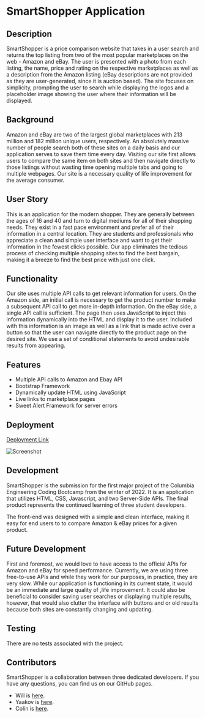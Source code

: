 # SmartShopper Application

## Description
SmartShopper is a price comparison website that takes in a user search and returns the top listing from two of the most popular marketplaces on the web - Amazon and eBay. The user is presented with a photo from each listing, the name, price and rating on the respective marketplaces as well as a description from the Amazon listing (eBay descriptions are not provided as they are user-generated, since it is auction based). The site focuses on simplicity, prompting the user to search while displaying the logos and a placeholder image showing the user where their information will be displayed.

## Background
Amazon and eBay are two of the largest global marketplaces with 213 million and 182 million unique users, respectively. An absolutely massive number of people search both of these sites on a daily basis and our application serves to save them time every day. Visiting our site first allows users to compare the same item on both sites and then navigate directly to those listings without wasting time opening multiple tabs and going to multiple webpages. Our site is a necessary quality of life improvement for the average consumer. 

## User Story
This is an application for the modern shopper. They are generally between the ages of 16 and 40 and turn to digital mediums for all of their shopping needs. They exist in a fast pace environment and prefer all of their information in a central location. They are students and professionals who appreciate a clean and simple user interface and want to get their information in the fewest clicks possible. Our app eliminates the tedious process of checking multiple shopping sites to find the best bargain, making it a breeze to find the best price with just one click.

## Functionality 
Our site uses multiple API calls to get relevant information for users. On the Amazon side, an initial call is necessary to get the product number to make a subsequent API call to get more in-depth information. On the eBay side, a single API call is sufficient. The page then uses JavaScript to inject this information dynamically into the HTML and display it to the user. Included with this information is an image as well as a link that is made active over a button so that the user can navigate directly to the product page on the desired site. We use a set of conditional statements to avoid undesirable results from appearing. 

## Features
<ul>
 <li>Multiple API calls to Amazon and Ebay API</li>
 <li>Bootstrap Framework</li>
 <li>Dynamically update HTML using JavaScript</li>
 <li>Live links to marketplace pages</li>
 <li>Sweet Alert Framework for server errors</li>
</ul>

## Deployment
[Deployment Link](https://will-neal.github.io/SmartShopper-Application)

![Screenshot](https://github.com/Will-Neal/SmartShopper-Application/blob/main/assets/img/screenshot.png?raw=true)

## Development
SmartShopper is the submission for the first major project of the Columbia Engineering Coding Bootcamp from the winter of 2022. It is an application that utilizes HTML, CSS, Javascript, and two Server-Side APIs. The final product represents the continued learning of three student developers.

The front-end was designed with a simple and clean interface, making it easy for end users to to compare Amazon & eBay prices for a given product.

## Future Development
First and foremost, we would love to have access to the official APIs for Amazon and eBay for speed performance. Currently, we are using three free-to-use APIs and while they work for our purposes, in practice, they are very slow. While our application is functioning in its current state, it would be an immediate and large quality of ,life improvement. It could also be beneficial to consider saving user searches or displaying multiple results, however, that would also clutter the interface with buttons and or old results because both sites are constantly changing and updating. 

## Testing
There are no tests associated with the project.

## Contributors
SmartShopper is a collaboration between three dedicated developers. If you have any questions, you can find us on our GitHub pages.
- Will is [here](https://github.com/Will-Neal).
- Yaakov is [here](https://github.com/yyb613).
- Colin is [here](https://github.com/GundamMosi10).
